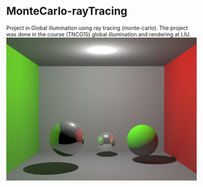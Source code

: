 # MonteCarlo-rayTracing
Project in Global illumination using ray tracing (monte-carlo). The project was done in the course (TNCG15) global illumination and rendering at LIU.
![scene](https://github.com/danielholst/MonteCarlo-rayTracing/blob/master/scene.png)
